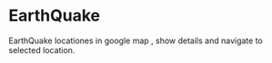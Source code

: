 # EarthQuake
EarthQuake locationes in google map , show details and navigate to selected location.


